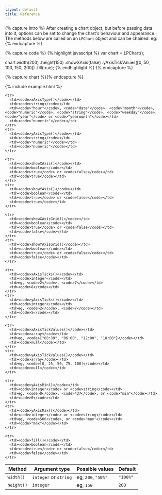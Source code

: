 ```yaml
---
layout: default
title: Reference
---
```


{% capture intro %}
After creating a chart object, but before passing data into it, options can be set to change the chart's behaviour and appearance. The methods below are called on an `LPChart` object and can be chained. eg:
{% endcapture %}

{% capture code %}
{% highlight javascript %}
var chart = LPChart();

chart.width(200)
     .height(150)
     .showXAxis(false)
     .yAxisTickValues([0, 50, 100, 150, 200])
     .fill(true);
{% endhighlight %}
{% endcapture %}

{% capture chart %}{% endcapture %}

{% include example.html %}


<table>
  <thead>
    <tr>
      <th class="tbl-method">Method</th>
      <th class='tbl-types'>Argument type</th>
      <th class="tbl-values">Possible values</th>
      <th class="tbl-default">Default</th>
    </tr>
  </thead>
  <tbody>
    <tr>
      <td><code>width()</code></td>
      <td><code>integer</code> or <code>string</code></td>
      <td>eg, <code>200</code>, <code>"50%"</code></td>
      <td><code>"100%"</code></td>
    </tr>
    <tr>
      <td><code>height()</code></td>
      <td><code>integer</code></td>
      <td>eg, <code>150</code></td>
      <td><code>200</code></td>
    </tr>

    <tr>
      <td><code>xAxisType()</code></td>
      <td><code>string</code></td>
      <td><code>"hour"</code>, <code>"date"</code>, <code>"month"</code>, <code>"numeric"</code>, <code>"string"</code>, <code>"weekday"</code>, <code>"year"</code> or <code>"yearmonth"</code></td>
      <td><code>"numeric"</code></td>
    </tr>
    <tr>
      <td><code>yAxisType()</code></td>
      <td><code>string</code></td>
      <td><code>"numeric"</code></td>
      <td><code>"numeric"</code></td>
    </tr>

    <tr>
      <td><code>showXAxis()</code></td>
      <td><code>boolean</code></td>
      <td><code>true</code> or <code>false</code></td>
      <td><code>true</code></td>
    </tr>
    <tr>
      <td><code>showYAxis()</code></td>
      <td><code>boolean</code></td>
      <td><code>true</code> or <code>false</code></td>
      <td><code>true</code></td>
    </tr>

    <tr>
      <td><code>showXAxisGrid()</code></td>
      <td><code>boolean</code></td>
      <td><code>true</code> or <code>false</code></td>
      <td><code>false</code></td>
    </tr>
    <tr>
      <td><code>showYAxisGrid()</code></td>
      <td><code>boolean</code></td>
      <td><code>true</code> or <code>false</code></td>
      <td><code>false</code></td>
    </tr>

    <tr>
      <td><code>xAxisTicks()</code></td>
      <td><code>integer</code></td>
      <td>eg, <code>2</code>, <code>7</code></td>
      <td><code>8</code></td>
    </tr>
    <tr>
      <td><code>yAxisTicks()</code></td>
      <td><code>integer</code></td>
      <td>eg, <code>2</code>, <code>7</code></td>
      <td><code>5</code></td>
    </tr>

    <tr>
      <td><code>xAxisTickValues()</code></td>
      <td><code>array</code></td>
      <td>eg, <code>["00:00", "06:00", "12:00", "18:00"]</code></td>
      <td><code>null</code></td>
    </tr>
    <tr>
      <td><code>yAxisTickValues()</code></td>
      <td><code>array</code></td>
      <td>eg, <code>[0, 25, 50, 75, 100]</code></td>
      <td><code>null</code></td>
    </tr>

    <tr>
      <td><code>yAxisMin()</code></td>
      <td><code>integer</code> or <code>string</code></td>
      <td>eg, <code>0</code>, <code>437</code>, or <code>"min"</code></td>
      <td><code>0</code></td>
    </tr>
    <tr>
      <td><code>yAxisMax()</code></td>
      <td><code>integer</code> or <code>string</code></td>
      <td>eg, <code>500</code>, or <code>"max"</code></td>
      <td><code>"max"</code></td>
    </tr>

    <tr>
      <td><code>fill()</code></td>
      <td><code>boolean</code></td>
      <td><code>true</code> or <code>false</code></td>
      <td><code>false</code></td>
    </tr>
  </tbody>
</table>
